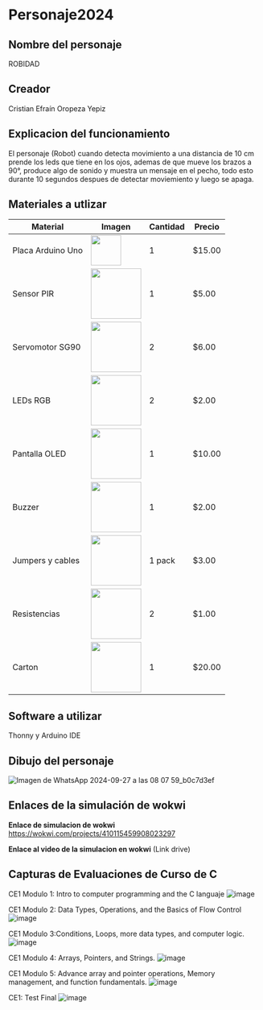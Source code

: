 # Personaje2024
## Nombre del personaje
ROBIDAD

## Creador
Cristian Efraín Oropeza Yepiz

## Explicacion del funcionamiento
El personaje (Robot) cuando detecta movimiento a una distancia de 10 cm prende los leds que tiene en los ojos, ademas de que mueve los brazos a 90°, produce algo de sonido y muestra un mensaje en el pecho, todo esto durante 10 segundos despues de detectar moviemiento y luego se apaga.

## Materiales a utlizar
| Material         | Imagen | Cantidad | Precio  |
|------------------|-------------------------------------------------------------------------------------------------------------|----------|---------|
| Placa Arduino Uno | <img src="https://github.com/user-attachments/assets/39048c81-c2a8-47e7-b1f0-efc059c6aeee" width="60"/> | 1 | $15.00 |
| Sensor PIR | <img src="https://github.com/user-attachments/assets/578ecc74-c630-4b28-a5da-534315be9ee1" width="100"/> | 1 | $5.00 |
| Servomotor SG90 | <img src="https://github.com/user-attachments/assets/8ae1aa9c-0251-4731-b013-a7b8b73f5ba7" width="100"/> | 2 | $6.00 |
| LEDs RGB | <img src="https://github.com/user-attachments/assets/0ef372bf-1c11-4ae0-9dfb-b34800260e96" width="100"/> | 2 | $2.00 |
| Pantalla OLED | <img src="https://github.com/user-attachments/assets/58cc6ea6-59d0-4d65-a39e-90c917803234" width="100"/> | 1 | $10.00 |
| Buzzer | <img src="https://github.com/user-attachments/assets/cd8d664c-87e8-4462-ad53-9b355c68a740" width="100"/> | 1 | $2.00 |
| Jumpers y cables | <img src="https://github.com/user-attachments/assets/a280353d-bdbf-47d8-9919-6c51b14fe28b" width="100"/> | 1 pack | $3.00 |
| Resistencias | <img src="https://github.com/user-attachments/assets/328da7ee-7586-4beb-8869-fc11694266de" width="100"/> | 2 | $1.00 |
| Carton | <img src="https://github.com/user-attachments/assets/3ebfd4ba-f5f6-4d3a-84a9-6060d9243c37" width="100"/> | 1 | $20.00 |

## Software a utilizar
Thonny y Arduino IDE

## Dibujo del personaje
![Imagen de WhatsApp 2024-09-27 a las 08 07 59_b0c7d3ef](https://github.com/user-attachments/assets/b509fe30-0bac-4deb-93d2-32d9b9260347)


## Enlaces de la simulación de wokwi
**Enlace de simulacion de wokwi**
https://wokwi.com/projects/410115459908023297 

**Enlace al video de la simulacion en wokwi**
(Link drive)

## Capturas de Evaluaciones de Curso de C
CE1 Modulo 1: Intro to computer programming and the C languaje
![image](https://github.com/user-attachments/assets/82372113-53e0-4681-8cf0-5f36f7a7974c)

CE1 Modulo 2: Data Types, Operations, and the Basics of Flow Control 
![image](https://github.com/user-attachments/assets/e85ba5c0-20bb-465d-abe6-f4cb43a44ab5)

CE1 Modulo 3:Conditions, Loops, more data types, and computer logic.
![image](https://github.com/user-attachments/assets/81570b48-19b0-438d-8c79-6f5d85d64a9d)

CE1 Modulo 4: Arrays, Pointers, and Strings.
![image](https://github.com/user-attachments/assets/a3182f2f-b521-437b-920b-e0e58154bcad)

CE1 Modulo 5: Advance array and pointer operations, Memory management, and function fundamentals.
![image](https://github.com/user-attachments/assets/b7a50e22-4be7-44de-ac26-8c825c9f3967)

CE1: Test Final
![image](https://github.com/user-attachments/assets/6e38b836-eee0-465f-bc52-6dc9bed2b612)

